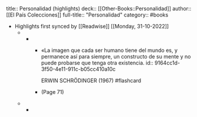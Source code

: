 title:: Personalidad (highlights)
deck:: [[Other-Books::Personalidad]]
author:: [[El País Colecciones]]
full-title:: "Personalidad"
category:: #books

- Highlights first synced by [[Readwise]] [[Monday, 31-10-2022]]
	- -
		- «La imagen que cada ser humano tiene del mundo es, y permanece así para siempre, un constructo de su mente y no puede probarse que tenga otra existencia.
		  id:: 9164cc1d-3f50-4e11-911c-b05cc410a10c
		  
		  ERWIN SCHRÖDINGER (1967) #flashcard
		- (Page 71)
	- -